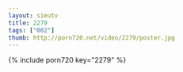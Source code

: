 ```yaml
--- 
layout: sieutv
title: 2279
tags: ["002"]
thumb: http://porn720.net/video/2279/poster.jpg
---
```

{% include porn720 key="2279" %} 
